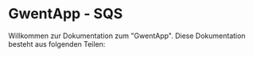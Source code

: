 # GwentApp - SQS

Willkommen zur Dokumentation zum "GwentApp". Diese Dokumentation besteht aus folgenden Teilen: